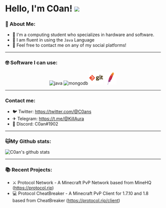 # Hello, I'm C0an! <img src="https://github.com/TheDudeThatCode/TheDudeThatCode/blob/master/Assets/Hi.gif" width="29px">
### 🤵 About Me:
- 🏦 I'm a computing student who specializes in hardware and software.
- 🤔 I am fluent in using the ```Java``` Language
- 💬 Feel free to contact me on any of my social platforms!

---
### 🤓 Software I can use:
<p align="center">
<img src="https://www.vectorlogo.zone/logos/java/java-icon.svg" alt="java" width="55" height="55"/> 
<img src="https://www.vectorlogo.zone/logos/mongodb/mongodb-icon.svg" alt="mongodb" width="55" height="60"/> 
<img src="https://raw.githubusercontent.com/github/explore/80688e429a7d4ef2fca1e82350fe8e3517d3494d/topics/git/git.png" alt="GIT" width="45" height="45"/> 
<img src="https://raw.githubusercontent.com/github/explore/80688e429a7d4ef2fca1e82350fe8e3517d3494d/topics/maven/maven.png" alt="MAVEN" width="40" height="40"/>
</p>

---
### Contact me:
- 🐦 Twitter: https://twitter.com/@C0ans
- ✈ Telegram: https://t.me/@KillAura
- 📧 Discord: C0an#1902

---
### 🐱My Github stats:
![C0an's github stats](https://github-readme-stats.vercel.app/api?username=C0an&count_private=true&show_icons=true&title_color=ffc857&icon_color=8ac926&text_color=daf7dc&bg_color=151515&hide=["stars"])

---
### 📚 Recent Projects:
- ⚔ Protocol Network - A Minecraft PvP Network based from MineHQ (https://protocol.rip)
- 💻 Protocol CheatBreaker - A Minecraft PvP Client for 1.7.10 and 1.8 based from CheatBreaker (https://protocol.rip/client)
